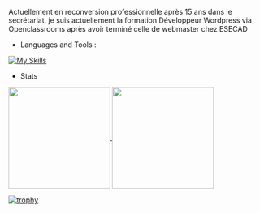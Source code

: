 Actuellement en reconversion professionnelle après 15 ans dans le secrétariat, je suis actuellement la formation Développeur Wordpress via Openclassrooms après avoir terminé celle de webmaster chez ESECAD

- Languages and Tools :

[![My Skills](https://skillicons.dev/icons?i=html,css,vscode,wordpress)](https://skillicons.dev)

- Stats

<a href="https://github.com/VanessaFauvet/github-readme-stats">
  <img height=200 align="center" src="https://github-readme-stats.vercel.app/api?username=VanessaFauvet&show_icons=true&theme=dracula" />
</a>
<a href="https://github.com/VanessaFauvet">
  <img height=200 align="center" src="https://github-readme-stats.vercel.app/api/top-langs/?username=VanessaFauvet&layout=compact&theme=dracula" />
</a>


[![trophy](https://github-profile-trophy.vercel.app/?username=VanessaFauvet&theme=dracula)](https://github.com/VanessaFauvet/github-profile-trophy)
